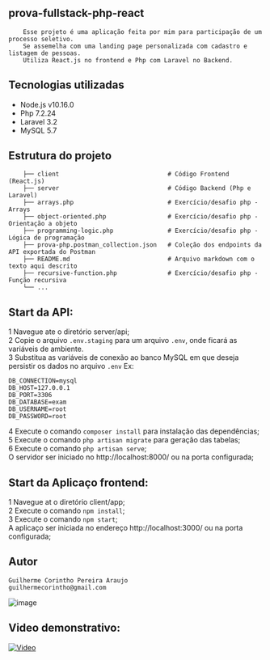 ## prova-fullstack-php-react

```
    Esse projeto é uma aplicação feita por mim para participação de um processo seletivo.
    Se assemelha com uma landing page personalizada com cadastro e listagem de pessoas. 
    Utiliza React.js no frontend e Php com Laravel no Backend. 
```

## Tecnologias utilizadas
- Node.js v10.16.0
- Php 7.2.24
- Laravel 3.2
- MySQL 5.7

## Estrutura do projeto

```
    ├── client                              # Código Frontend (React.js)
    ├── server                              # Código Backend (Php e Laravel)
    ├── arrays.php                          # Exercício/desafio php - Arrays
    ├── object-oriented.php                 # Exercício/desafio php - Orientação a objeto
    ├── programming-logic.php               # Exercício/desafio php - Lógica de programação
    ├── prova-php.postman_collection.json   # Coleção dos endpoints da API exportada do Postman
    ├── README.md                           # Arquivo markdown com o texto aqui descrito
    ├── recursive-function.php              # Exercício/desafio php - Função recursiva
    └── ...
```

## Start da API:
1 Navegue ate o diretório server/api;  
2 Copie o arquivo `.env.staging` para um arquivo `.env`, onde ficará as variáveis de ambiente.  
3 Substitua as variáveis de conexão ao banco MySQL em que deseja persistir os dados no arquivo `.env` Ex:  

    DB_CONNECTION=mysql  
    DB_HOST=127.0.0.1  
    DB_PORT=3306  
    DB_DATABASE=exam  
    DB_USERNAME=root  
    DB_PASSWORD=root  
    
4 Execute o comando `composer install` para instalação das dependências;      
5 Execute o comando `php artisan migrate` para geração das tabelas;  
6 Execute o comando `php artisan serve`;  
O servidor ser iniciado no http://localhost:8000/ ou na porta configurada;

## Start da Aplicaço frontend:
1 Navegue at o diretório client/app;  
2 Execute o comando `npm install`;  
3 Execute o comando `npm start`;  
A aplicaço ser iniciada no endereço http://localhost:3000/ ou na porta configurada;  


## Autor

    Guilherme Corintho Pereira Araujo
    guilhermecorintho@gmail.com
    
![image](https://drive.google.com/uc?export=view&id=1By1vd3I5HTT94ZRxNBUSW05MqkW_iUgv)  

## Video demonstrativo:

[![Video](https://img.youtube.com/vi/iMz8NmgB-_U/0.jpg)](https://www.youtube.com/watch?v=iMz8NmgB-_U)
